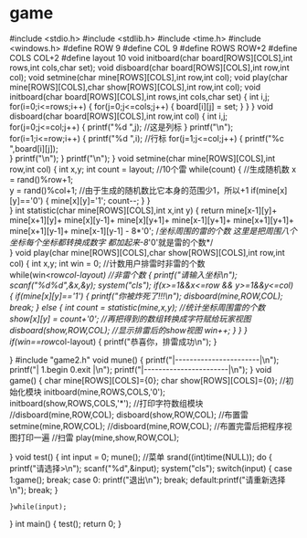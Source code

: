 # game
#include <stdio.h>
#include <stdlib.h>
#include <time.h>
#include <windows.h>
#define ROW 9
#define COL 9
#define ROWS ROW+2
#define COLS COL+2
#define layout 10
void initboard(char board[ROWS][COLS],int rows,int cols,char set);
void disboard(char board[ROWS][COLS],int row,int col);
void setmine(char mine[ROWS][COLS],int row,int col);
void play(char mine[ROWS][COLS],char show[ROWS][COLS],int row,int col);
void initboard(char board[ROWS][COLS],int rows,int cols,char set)
{
	int i,j;
	for(i=0;i<=rows;i++)
	{
		for(j=0;j<=cols;j++)
		{
			board[i][j] = set;
		}
	}
}
void disboard(char board[ROWS][COLS],int row,int col)
{
	int i,j;
	for(j=0;j<=col;j++)
	{
		printf("%d ",j);   //这是列标 
	}
	printf("\n");
	for(i=1;i<=row;i++)
	{
		printf("%d ",i);  //行标 
		for(j=1;j<=col;j++)
		{
			printf("%c ",board[i][j]);	
		}
		printf("\n");
	}
	printf("\n");
}
void setmine(char mine[ROWS][COLS],int row,int col)
{
	int x,y;
	int count = layout;   //10个雷 
	while(count)
	{
		//生成随机数 
		x = rand()%row+1;  
		y = rand()%col+1;
		//由于生成的随机数比它本身的范围少1，所以+1 
		if(mine[x][y]=='0')
		{
			mine[x][y]='1';
			count--;
		}
	}		
}
int statistic(char mine[ROWS][COLS],int x,int y)
{
	return 
	mine[x-1][y]+
	mine[x+1][y]+
	mine[x][y-1]+
	mine[x][y+1]+
	mine[x-1][y+1]+
	mine[x+1][y+1]+
	mine[x+1][y-1]+
	mine[x-1][y-1] - 8*'0'; 
	/*坐标周围的雷的个数
	这里是把周围八个坐标每个坐标都转换成数字
     都加起来-8*'0'就是雷的个数*/   
}
void play(char mine[ROWS][COLS],char show[ROWS][COLS],int row,int col)
{
	int x,y;
	int win = 0;  //计数用户排雷时非雷的个数	
	while(win<row*col-layout)   //非雷个数 
	{
		printf("请输入坐标\n");
		scanf("%d%d",&x,&y);
		system("cls");
	 	if(x>=1&&x<=row && y>=1&&y<=col)
		{
			if(mine[x][y]=='1')
			{
				printf("你被炸死了!!!\n");
				disboard(mine,ROW,COL);
				break;
			}
			else
			{
				int count = statistic(mine,x,y);  //统计坐标周围雷的个数
				show[x][y] = count+'0';    //再把得到的数组转换成字符赋给玩家视图 
				disboard(show,ROW,COL);   //显示排雷后的show视图 
				win++;
			}
		}
	}
	if(win==row*col-layout)
	{
		printf("恭喜你，排雷成功\n");
	}
		
}
#include "game2.h"
void mune()
{
	printf("|-----------------------|\n");
	printf("|     1.begin 0.exit    |\n");
	printf("|-----------------------|\n");
}
void game()
{
	char mine[ROWS][COLS]={0};
	char show[ROWS][COLS]={0};
	//初始化模块 
	initboard(mine,ROWS,COLS,'0');  
	initboard(show,ROWS,COLS,'*');
	//打印字符数组模块
	//disboard(mine,ROW,COL);
	disboard(show,ROW,COL);
	//布置雷
	setmine(mine,ROW,COL);
	//disboard(mine,ROW,COL); //布置完雷后把程序视图打印一遍
	//扫雷
	play(mine,show,ROW,COL);
	
}
void test()
{
	int input = 0;
	mune();  //菜单 
	srand((int)time(NULL));
	do
	{
	   printf("请选择>\n");
	   scanf("%d",&input);
	   system("cls");
	   switch(input)
	   {
		  case 1:game();
		    break;
		  case 0:
		  	printf("退出\n");
		  	break;
		  default:printf("请重新选择\n");
		    break;
	   }
		
	}while(input);
}
int main()
{
	test();
	return 0;
}
